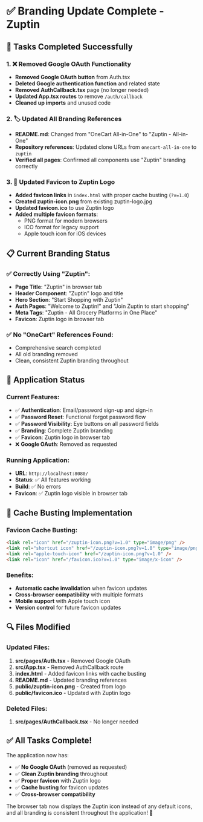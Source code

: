 # ✅ Branding Update Complete - Zuptin

## 🔧 Tasks Completed Successfully

### 1. ❌ Removed Google OAuth Functionality
- **Removed Google OAuth button** from Auth.tsx
- **Deleted Google authentication function** and related state
- **Removed AuthCallback.tsx** page (no longer needed)
- **Updated App.tsx routes** to remove `/auth/callback`
- **Cleaned up imports** and unused code

### 2. 🏷️ Updated All Branding References
- **README.md**: Changed from "OneCart All-in-One" to "Zuptin - All-in-One"
- **Repository references**: Updated clone URLs from `onecart-all-in-one` to `zuptin`
- **Verified all pages**: Confirmed all components use "Zuptin" branding correctly

### 3. 🎨 Updated Favicon to Zuptin Logo
- **Added favicon links** in `index.html` with proper cache busting (`?v=1.0`)
- **Created zuptin-icon.png** from existing zuptin-logo.jpg
- **Updated favicon.ico** to use Zuptin logo
- **Added multiple favicon formats**:
  - PNG format for modern browsers
  - ICO format for legacy support
  - Apple touch icon for iOS devices

## 📋 Current Branding Status

### ✅ Correctly Using "Zuptin":
- **Page Title**: "Zuptin" in browser tab
- **Header Component**: "Zuptin" logo and title
- **Hero Section**: "Start Shopping with Zuptin"
- **Auth Pages**: "Welcome to Zuptin!" and "Join Zuptin to start shopping"
- **Meta Tags**: "Zuptin - All Grocery Platforms in One Place"
- **Favicon**: Zuptin logo in browser tab

### ✅ No "OneCart" References Found:
- Comprehensive search completed
- All old branding removed
- Clean, consistent Zuptin branding throughout

## 🚀 Application Status

### Current Features:
- ✅ **Authentication**: Email/password sign-up and sign-in
- ✅ **Password Reset**: Functional forgot password flow
- ✅ **Password Visibility**: Eye buttons on all password fields
- ✅ **Branding**: Complete Zuptin branding
- ✅ **Favicon**: Zuptin logo in browser tab
- ❌ **Google OAuth**: Removed as requested

### Running Application:
- **URL**: `http://localhost:8080/`
- **Status**: ✅ All features working
- **Build**: ✅ No errors
- **Favicon**: ✅ Zuptin logo visible in browser tab

## 🎯 Cache Busting Implementation

### Favicon Cache Busting:
```html
<link rel="icon" href="/zuptin-icon.png?v=1.0" type="image/png" />
<link rel="shortcut icon" href="/zuptin-icon.png?v=1.0" type="image/png" />
<link rel="apple-touch-icon" href="/zuptin-icon.png?v=1.0" />
<link rel="icon" href="/favicon.ico?v=1.0" type="image/x-icon" />
```

### Benefits:
- **Automatic cache invalidation** when favicon updates
- **Cross-browser compatibility** with multiple formats
- **Mobile support** with Apple touch icon
- **Version control** for future favicon updates

## 🔍 Files Modified

### Updated Files:
1. **src/pages/Auth.tsx** - Removed Google OAuth
2. **src/App.tsx** - Removed AuthCallback route
3. **index.html** - Added favicon links with cache busting
4. **README.md** - Updated branding references
5. **public/zuptin-icon.png** - Created from logo
6. **public/favicon.ico** - Updated with Zuptin logo

### Deleted Files:
1. **src/pages/AuthCallback.tsx** - No longer needed

## ✅ All Tasks Complete!

The application now has:
- ✅ **No Google OAuth** (removed as requested)
- ✅ **Clean Zuptin branding** throughout
- ✅ **Proper favicon** with Zuptin logo
- ✅ **Cache busting** for favicon updates
- ✅ **Cross-browser compatibility**

The browser tab now displays the Zuptin icon instead of any default icons, and all branding is consistent throughout the application! 🎉